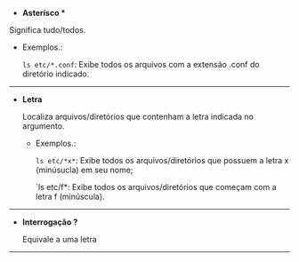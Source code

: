 * __Asterísco *__

Significa tudo/todos.

   * Exemplos.: 

      `ls etc/*.conf`: Exibe todos os arquivos com a extensão .conf do diretório indicado.

---

* __Letra__

   Localiza arquivos/diretórios que contenham a letra indicada no argumento.

   * Exemplos.: 

      `ls etc/*x*`: Exibe todos os arquivos/diretórios que possuem a letra x (minúsucla) em seu nome;

      `ls etc/f*: Exibe todos os arquivos/diretórios que começam com a letra f (minúscula).

---

* __Interrogação ?__

   Equivale a uma letra

---
